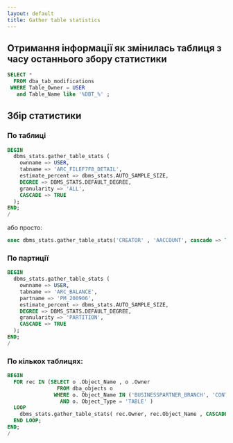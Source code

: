```yaml
---
layout: default
title: Gather table statistics
---
```


## Отримання інформації як змінилась таблиця з часу останнього збору статистики

``` sql
SELECT *
  FROM dba_tab_modifications
 WHERE Table_Owner = USER
   and Table_Name like '%DBT_%' ;
```

## Збір статистики
### По таблиці

``` sql
BEGIN 
  dbms_stats.gather_table_stats (  
    ownname => USER, 
    tabname => 'ARC_FILEF7F8_DETAIL',  
    estimate_percent => dbms_stats.AUTO_SAMPLE_SIZE, 
    DEGREE => DBMS_STATS.DEFAULT_DEGREE,  
    granularity => 'ALL',  
    CASCADE => TRUE 
  ); 
END;
/
```

або просто:

``` sql
exec dbms_stats.gather_table_stats('CREATOR' , 'AACCOUNT', cascade => TRUE);
```

### По партиції

``` sql
BEGIN 
  dbms_stats.gather_table_stats (  
    ownname => USER, 
    tabname => 'ARC_BALANCE',  
    partname => 'PM_200906',  
    estimate_percent => dbms_stats.AUTO_SAMPLE_SIZE, 
    DEGREE => DBMS_STATS.DEFAULT_DEGREE, 
    granularity => 'PARTITION',  
    CASCADE => TRUE 
  ); 
END;  
/
```

### По кількох таблицях:

``` sql
BEGIN
  FOR rec IN (SELECT o .Object_Name , o .Owner
                FROM dba_objects o
               WHERE o. Object_Name IN ('BUSINESSPARTNER_BRANCH', 'CONTRAGENT','FMA_Contragent' )
                 AND o. Object_Type = 'TABLE' )
  LOOP
    dbms_stats.gather_table_stats( rec.Owner, rec.Object_Name , CASCADE => TRUE);
  END LOOP;  
END;
/
```